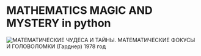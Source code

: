 # MATHEMATICS MAGIC AND MYSTERY in python

![МАТЕМАТИЧЕСКИЕ ЧУДЕСА И ТАЙНЫ. МАТЕМАТИЧЕСКИЕ ФОКУСЫ И ГОЛОВОЛОМКИ (Гарднер) 1978 год](https://sovietime.ru/images/AVTOMAT-SV/1_6a363.jpg)

